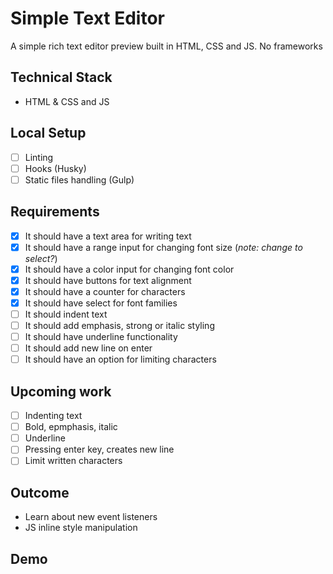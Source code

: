 # Simple Text Editor

A simple rich text editor preview built in HTML, CSS and JS. No frameworks

## Technical Stack

* HTML & CSS and JS

## Local Setup

* [ ] Linting
* [ ] Hooks (Husky)
* [ ] Static files handling (Gulp)

## Requirements

* [x] It should have a text area for writing text
* [x] It should have a range input for changing font size (*note: change to select?*)
* [x] It should have a color input for changing font color
* [x] It should have buttons for text alignment
* [x] It should have a counter for characters
* [x] It should have select for font families
* [ ] It should indent text
* [ ] It should add emphasis, strong or italic styling
* [ ] It should have underline functionality
* [ ] It should add new line on enter
* [ ] It should have an option for limiting characters

## Upcoming work
* [ ] Indenting text
* [ ] Bold, epmphasis, italic
* [ ] Underline
* [ ] Pressing enter key, creates new line
* [ ] Limit written characters

## Outcome

* Learn about new event listeners
* JS inline style manipulation

## Demo

